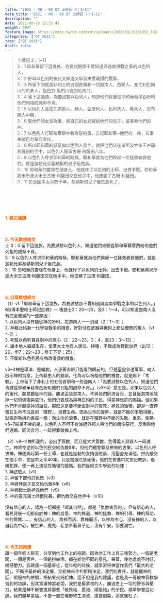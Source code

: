 ```yaml
---
title: "2021 - 08 - 08 QT 士師記 3：1~11"
meta_title: "2021 - 08 - 08 QT 士師記 3：1~11"
description: ""
date: 2021-08-08 12:55:45
weight: 9947
feature_image: https://cmtc.tw/wp-content/uploads/2022/03/15235392_10211799862337740_180693556567566654_o-1.webp
categories: ["QT 2021"]
tags: ["QT 2021"]
draft: false
---
```


<blockquote>士師記 3：1~11<br />
3：1 耶和華留下這幾族，為要試驗那不曾知道與迦南爭戰之事的以色列人，<br />
3：2 好叫以色列的後代又知道又學習未曾曉得的戰事。<br />
3：3 所留下的就是非利士的五個首領和一切迦南人、西頓人，並住利巴嫩山的希未人，從巴力‧黑們山直到哈馬口。<br />
3：4 留下這幾族，為要試驗以色列人，知道他們肯聽從耶和華藉摩西吩咐他們列祖的誡命不肯。<br />
3：5 以色列人竟住在迦南人、赫人、亞摩利人、比利洗人、希未人、耶布斯人中間，<br />
3：6 娶他們的女兒為妻，將自己的女兒嫁給他們的兒子，並事奉他們的神。<br />
3：7 以色列人行耶和華眼中看為惡的事，忘記耶和華─他們的　神，去事奉諸巴力和亞舍拉，<br />
3：8 所以耶和華的怒氣向以色列人發作，就把他們交在米所波大米王古珊‧利薩田的手中。以色列人服事古珊‧利薩田八年。<br />
3：9 以色列人呼求耶和華的時候，耶和華就為他們興起一位拯救者救他們，就是迦勒兄弟基納斯的兒子俄陀聶。<br />
3：10 耶和華的靈降在他身上，他就作了以色列的士師，出去爭戰。耶和華將米所波大米王古珊‧利薩田交在他手中，他便勝了古珊‧利薩田。<br />
3：11 於是國中太平四十年。基納斯的兒子俄陀聶死了。</blockquote><br />
&nbsp;<br />
<br />
&nbsp;<br />
<br />
<span style="color: #ff6600;"><strong>1. </strong><strong>經文誦讀</strong></span><br />
<br />
<span style="color: #ff6600;"><strong> </strong></span><br />
<br />
<span style="color: #ff6600;"><strong>2. 今天默想</strong><strong>經文<br />
</strong></span>士 3：4 留下這幾族，為要試驗以色列人，知道他們肯聽從耶和華藉摩西吩咐他們列祖的誡命不肯。<br />
3：9 以色列人呼求耶和華的時候，耶和華就為他們興起一位拯救者救他們，就是迦勒兄弟基納斯的兒子俄陀聶。<br />
3：10 耶和華的靈降在他身上，他就作了以色列的士師，出去爭戰。耶和華將米所波大米王古珊‧利薩田交在他手中，他便勝了古珊‧利薩田。<br />
<br />
&nbsp;<br />
<br />
<span style="color: #ff6600;"><strong>3. 分享默想經文<br />
</strong></span>（1）v1「耶和華留下這幾族，為要試驗那不曾知道與迦南爭戰之事的以色列人。」《啟導本聖經士師記註釋》— 根據士2：20～23，及3：1～4，可以知道迦南人沒有完全被滅的一些原因：<br />
1. 以色列人沒有聽從神的吩咐，把迦南人一一消滅（2：1～3）；<br />
2. 神藉此給新一代學習戰爭的機會，好對付在武器與戰術上都佔優勢的敵人（v1～2）；<br />
3. 考驗以色列百姓對神的信心（2：22～23、3：4、書23：3～13）；<br />
4. 讓本地人繼續生存，使廣大士地有人居住、耕種，不致成為野獸世界（出12：29、申7：22～23；參王下17：25）；<br />
5. 不斷給以色列民有悔改得救的機會。<br />
<br />
v3~4神是導演、是編劇，人憑著肉眼只能看到眼前的，但是聖靈參透萬事，向人啟示神的旨意。上帝藉由人的錯誤，化為可以祝福他們的機會，就是賜下「考驗」。上帝留下了非利士的五個首領和一些迦南人：「為要試驗以色列人，知道他們肯聽從耶和華藉摩西吩咐他們列祖的誡命不肯。」（v3~4）意思是，如果以色列人的後代，願意聽從神的話，勝過這些迦南人，不與他們同流合污，並且從迦南地除掉一切的偶像與惡行，他們仍要成為與神立約的子民，得蒙神應許的賜福。但如果他們不肯聽從神的話語，那麼還是要不斷面對神的管教、拯救的循環，卻是一直停留在生命不成長的「曠野」，浪費生命。因為生命的提昇，就是不斷的爭戰得勝，就像迦勒與約書亞一樣；而生命的浪費，就是在曠野中不斷的失敗、重來、倒斃。v5~7結果不幸的是，以色列人不但不肯滅絕外邦人與他們的偶像惡行，反倒與他們通婚，同流合污，一起得罪敵擋上帝。<br />
<br />
（2）v8~11神所愛的，必出手管教，而且是大大管教，免得義人與罪人一同滅亡。神將悖逆的以色列民交給仇敵8年，但他們體會罪惡帶來的苦果。以色列人呼求神，神便興起第一任士師，也就是迦勒的女婿俄陀聶，用聖靈充滿他，把仇敵交在他手中，使國中太平40年。只是當俄陀聶死後，他們在安逸中又忘記教訓，繼續犯罪，便一再上演惡性循環的戲碼。我們從經文中學到的功課：<br />
1. 神試驗人（v1）<br />
2. 神留下部份的仇敵（v3）<br />
3. 神將悖逆子民交給仇敵8年（v8）<br />
4. 神興起士師拯救他們（v9）<br />
5. 神的靈充滿士師俄陀聶，把仇敵交在他手中（v10）<br />
<br />
沒有信心的人，認為一切都是「順其自然」，都是「仇敵害我的」。但有信心的人，看見背後一切都出於神：神的旨意、神的揀選、神的拯救、神的引導、神的幫助、神的管教……。有信心的人，為神而活、靠神而活，以神為中心。沒有神的人，以自我為中心，被世界、魔鬼、私慾牽著鼻子走，沒有平安，卻要滅亡。<br />
<br />
&nbsp;<br />
<br />
<span style="color: #ff6600;"><strong>4. 今天的回應<br />
</strong></span>跟一個年輕人聊天，分享到他工作上的瓶頸。因為他工作上有三種勢力，一個是老闆，一個是客戶，一個是粉絲團，都在給他不同的意見、聲音，使他處處不討好，備感壓力。我建議一個基督徒，從年輕的時候，就學習把神當作我們「最大的老闆」，不斷把最終的決定權，交給神來作判斷與決定。我們的責任，就是聽神的話、順服神的帶領，把結果交託給神。這不但是我的建議，也是我一再被神管教學習到的功課，但其實讓神當老闆，我們是最蒙福的人，勝過世上一切的聲音與壓力，結果是神不斷會提昇那些「敬畏祂、愛祂、順服祂」的子民。越早學會這功課，我們越早蒙福，不要一直在曠野終生漂流，還要倒斃，那就冤枉了。<br />
<br />
&nbsp;<br />
<br />
&nbsp;<br />
<br />
&nbsp;
        
